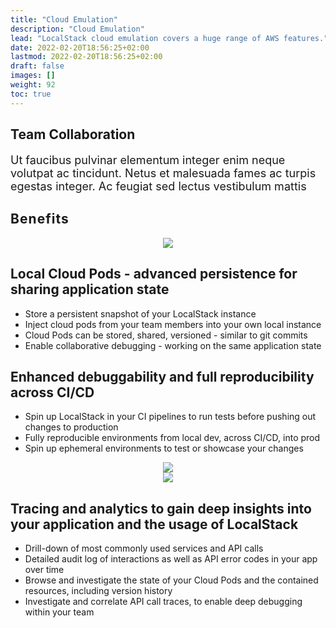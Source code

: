 ```yaml
---
title: "Cloud Emulation"
description: "Cloud Emulation"
lead: "LocalStack cloud emulation covers a huge range of AWS features."
date: 2022-02-20T18:56:25+02:00
lastmod: 2022-02-20T18:56:25+02:00
draft: false
images: []
weight: 92
toc: true
---
```

<section class="section section-sm bg-gradient-dark pb-10">
    <div class="container pb-7 pt-9 pt-sm-7">
      <div class="row justify-content-center align-items-center text-white">
        <h1 class="text-center m-0 pt-5">Team Collaboration</h1>
        <p class="text-center mt-4 mb-n6" style="font-size: 18px">Ut faucibus pulvinar elementum integer enim neque volutpat ac tincidunt. Netus et malesuada fames ac turpis egestas integer. Ac feugiat sed lectus vestibulum mattis </p>
      </div>
    </div>
</section>
<section class="section pb-n8">
    <div class="container overlay-card mt-n11">
      <div class="row px-8">
        <div class="strike-dark">
          <h2 style="letter-spacing: 0.05em">Benefits</h2>
        </div>
      </div>
      <div class="px-5 d-flex-column">
        <div class="row align-items-center mt-6">
            <div class="col-12 col-md-6 col-lg-6" style="text-align: center">
                <img src="cloud-pods.webp" class="img-fluid"/>
            </div>
            <div class="col-12 col-md-6, col-lg-6">
                <h2>Local Cloud Pods - advanced persistence for sharing application state</h2>
                <ul>
                    <li>Store a persistent snapshot of your LocalStack instance </li>
                    <li>Inject cloud pods from your team members into your own local instance</li>
                    <li>Cloud Pods can be stored, shared, versioned - similar to git commits</li>
                    <li>Enable collaborative debugging - working on the same application state</li>
                </ul>
            </div>
        </div>
        <div class="row align-items-center mt-6">
            <div class="col-12 col-md-6, col-lg-6">
                <h2>Enhanced debuggability and full reproducibility across CI/CD</h2>
                <ul>
                    <li>Spin up LocalStack in your CI pipelines to run tests before pushing out changes to production </li>
                    <li>Fully reproducible environments from local dev, across CI/CD, into prod</li>
                    <li>Spin up ephemeral environments to test or showcase your changes</li>
                </ul>
            </div>
            <div class="col-12 col-md-6 col-lg-6" style="text-align: center">
                <img src="debug.webp" class="img-fluid"/>
            </div>
        </div>
        <div class="row align-items-center my-6">
            <div class="col-12 col-md-6 col-lg-6" style="text-align: center">
                <img src="tracing.webp" class="img-fluid"/>
            </div>
            <div class="col-12 col-md-6, col-lg-6">
                <h2>Tracing and analytics to gain deep insights into your application and the usage of LocalStack</h2>
                <ul>
                    <li>Drill-down of most commonly used services and API calls</li>
                    <li>Detailed audit log of interactions as well as API error codes in your app over time</li>
                    <li>Browse and investigate the state of your Cloud Pods and the contained resources, including version history</li>
                    <li>Investigate and correlate API call traces, to enable deep debugging within your team</li>
                </ul>
            </div>
        </div>
      </div>
    </div>
</section>
